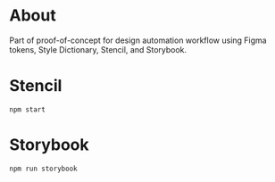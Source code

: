 # About
Part of proof-of-concept for design automation workflow using Figma tokens, Style Dictionary, Stencil, and Storybook. 

# Stencil
`npm start`

# Storybook
`npm run storybook`
